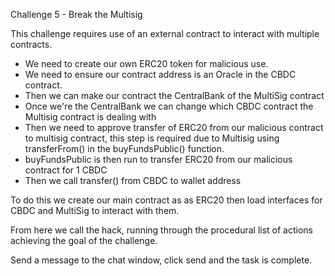 Challenge 5 - Break the Multisig

This challenge requires use of an external contract to interact with multiple contracts.
- We need to create our own ERC20 token for malicious use.
- We need to ensure our contract address is an Oracle in the CBDC contract.
- Then we can make our contract the CentralBank of the MultiSig contract
- Once we're the CentralBank we can change which CBDC contract the Multisig contract is dealing with
- Then we need to approve transfer of ERC20 from our malicious contract to multisig contract, this step is required due to Multisig using transferFrom() in the buyFundsPublic() function.
- buyFundsPublic is then run to transfer ERC20 from our malicious contract for 1 CBDC  
- Then we call transfer() from CBDC to wallet address

To do this we create our main contract as as ERC20 then load interfaces for CBDC and MultiSig to interact with them.

From here we call the hack, running through the procedural list of actions achieving the goal of the challenge.

Send a message to the chat window, click send and the task is complete.